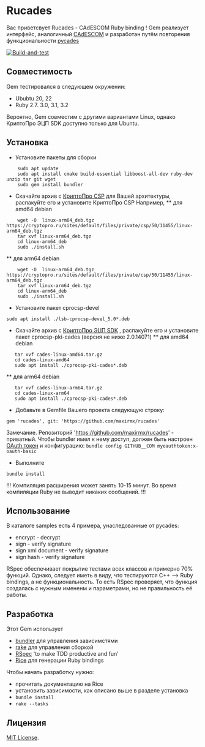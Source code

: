 # Rucades

Вас приветсвует Rucades - CAdESCOM Ruby binding !
Gem реализует интерфейс, аналогичный [CAdESCOM](https://docs.cryptopro.ru/cades/reference/cadescom)
и разработан путём повторения функциональности [pycades](https://docs.cryptopro.ru/cades/pycades)

[![Build-and-test](https://github.com/maxirmx/rucades/actions/workflows/main.yml/badge.svg)](https://github.com/maxirmx/rucades/actions/workflows/main.yml)

## Совместимость

Gem тестировался в следующем окружении:
* Ububtu 20, 22
* Ruby 2.7. 3.0, 3.1, 3.2

Вероятно, Gem совместим с другими вариантами Linux, однако КриптоПро ЭЦП SDK доступно только для Ubuntu.

## Установка

* Установите пакеты  для сборки
```
    sudo apt update
    sudo apt install cmake build-essential libboost-all-dev ruby-dev unzip tar git wget
    sudo gem install bundler
```
* Скачайте архив с [КриптоПро CSP](https://cryptopro.ru/products/csp/downloads) для Вашей архитектуры, распакуйте его и установите КриптоПро CSP
  Например,
  ** для amd64 debian
```
    wget -O  linux-arm64_deb.tgz https://cryptopro.ru/sites/default/files/private/csp/50/11455/linux-arm64_deb.tgz
    tar xvf linux-arm64_deb.tgz
    cd linux-arm64_deb
    sudo ./install.sh
```

  ** для arm64 debian
```
    wget -O  linux-arm64_deb.tgz https://cryptopro.ru/sites/default/files/private/csp/50/11455/linux-arm64_deb.tgz
    tar xvf linux-arm64_deb.tgz
    cd linux-arm64_deb
    sudo ./install.sh
```
* Установите пакет cprocsp-devel
```
sudo apt install ./lsb-cprocsp-devel_5.0*.deb
```
* Скачайте архив с [КриптоПро ЭЦП SDK](https://cryptopro.ru/products/cades/downloads) , распакуйте его и установите пакет cprocsp-pki-cades (версия не ниже 2.0.14071)
 ** для amd64 debian
```
   tar xvf cades-linux-amd64.tar.gz
   cd cades-linux-amd64
   sudo apt install ./cprocsp-pki-cades*.deb
```

  ** для arm64 debian
```
   tar xvf cades-linux-arm64.tar.gz
   cd cades-linux-arm64
   sudo apt install ./cprocsp-pki-cades*.deb
```
* Добавьте в Gemfile Вашего проекта следующую строку:
```
gem 'rucades', git: 'https://github.com/maxirmx/rucades'
```
Замечание. Репозиторий 'https://github.com/maxirmx/rucades' - приватный. Чтобы bundler имел к нему доступ, 
должен быть настроен [OAuth токен](https://docs.github.com/ru/authentication/keeping-your-account-and-data-secure/managing-your-personal-access-tokens)
и конфигурацию: ```bundle config GITHUB__COM myoauthtoken:x-oauth-basic```

* Выполните
```
bundle install
```
!!! Компиляция расширения может занять 10-15 минут. Во время компиляции Ruby не выводит никаких сообщений. !!!

## Использование

В каталоге samples есть 4 примера, унаследованные от pycades:
* encrypt - decrypt
* sign - verify signature
* sign xml document - verify signature
* sign hash - verify signature

RSpec обеспечивает покрытие тестами всех классов и примерно 70% функций.
Однако, следует иметь в виду, что тестируются С++ --> Ruby bindings, а не функциональность.
То есть RSpec проверяет, что функция создалась с нужным имененм и параметрами, но не правильность её работы.

## Разработка

Этот Gem использует
* [bundler](https://bundler.io/guides/getting_started.html) для управления зависимстями
* [rake](https://ruby.github.io/rake/) для управления сборкой
* [RSpec](https://rspec.info/) 'to make TDD productive and fun'
* [Rice](https://jasonroelofs.com/rice/4.x/introduction.html) для генерации Ruby bindings

Чтобы начать разработку нужно:
* прочитать документацию на Rice
* установить зависимости, как описано выше в разделе установка
* ```bundle install```
* ```rake --tasks```

## Лицензия

[MIT License](https://opensource.org/licenses/MIT).
